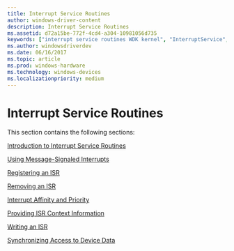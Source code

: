 ```yaml
---
title: Interrupt Service Routines
author: windows-driver-content
description: Interrupt Service Routines
ms.assetid: d72a15be-772f-4cd4-a304-10981056d735
keywords: ["interrupt service routines WDK kernel", "InterruptService", "ISRs WDK kernel"]
ms.author: windowsdriverdev
ms.date: 06/16/2017
ms.topic: article
ms.prod: windows-hardware
ms.technology: windows-devices
ms.localizationpriority: medium
---
```


# Interrupt Service Routines


This section contains the following sections:

[Introduction to Interrupt Service Routines](introduction-to-interrupt-service-routines.md)

[Using Message-Signaled Interrupts](using-message-signaled-interrupts.md)

[Registering an ISR](registering-an-isr.md)

[Removing an ISR](removing-an-isr.md)

[Interrupt Affinity and Priority](interrupt-affinity-and-priority.md)

[Providing ISR Context Information](providing-isr-context-information.md)

[Writing an ISR](writing-an-isr.md)

[Synchronizing Access to Device Data](synchronizing-access-to-device-data.md)

 

 




